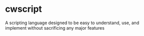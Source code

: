 # cwscript
A scripting language designed to be easy to understand, use, and implement without sacrificing any major features
